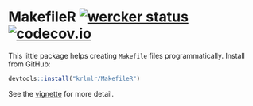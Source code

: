 MakefileR [![wercker status](https://app.wercker.com/status/280c3f12547a0b3fd9d9e812d7fa854f/s/master "wercker status")](https://app.wercker.com/project/bykey/280c3f12547a0b3fd9d9e812d7fa854f) [![codecov.io](https://codecov.io/github/krlmlr/MakefileR/coverage.svg?branch=master)](https://codecov.io/github/krlmlr/MakefileR?branch=master)
=================================================================================================================================================================================================================================================================================================================================================

This little package helps creating `Makefile` files programmatically. Install from GitHub:

``` r
devtools::install("krlmlr/MakefileR")
```

See the [vignette](http://krlmlr.github.io/MakefileR/vignettes/demo.html) for more detail.
